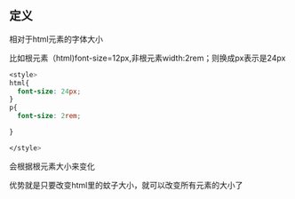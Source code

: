 ## 定义

相对于html元素的字体大小

比如根元素（html)font-size=12px,非根元素width:2rem；则换成px表示是24px

```css
<style>
html{
  font-size: 24px;
}
p{
  font-size: 2rem;

}

</style>
```

会根据根元素大小来变化

优势就是只要改变html里的蚊子大小，就可以改变所有元素的大小了

